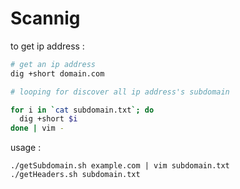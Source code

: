 # Scannig

to get ip address :
```Bash
# get an ip address
dig +short domain.com

# looping for discover all ip address's subdomain

for i in `cat subdomain.txt`; do
  dig +short $i
done | vim -
```
usage : 
```Shell
./getSubdomain.sh example.com | vim subdomain.txt
./getHeaders.sh subdomain.txt
```
